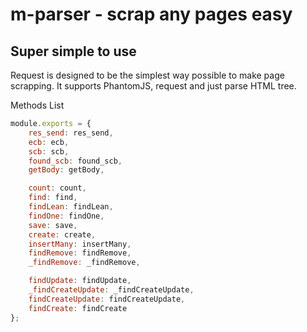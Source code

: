 # m-parser - scrap any pages easy

## Super simple to use

Request is designed to be the simplest way possible to make page scrapping. It supports PhantomJS, request and just parse HTML tree.

Methods List
```javascript
module.exports = {
    res_send: res_send,
    ecb: ecb,
    scb: scb,
    found_scb: found_scb,
    getBody: getBody,

    count: count,
    find: find,
    findLean: findLean,
    findOne: findOne,
    save: save,
    create: create,
    insertMany: insertMany,
    findRemove: findRemove,
    _findRemove: _findRemove,

    findUpdate: findUpdate,
    _findCreateUpdate: _findCreateUpdate,
    findCreateUpdate: findCreateUpdate,
    findCreate: findCreate
};
```
